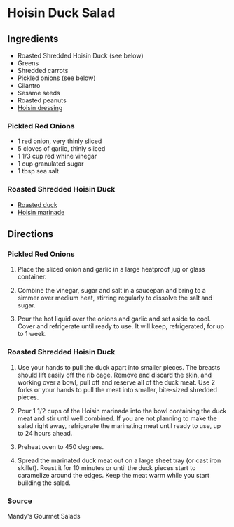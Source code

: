 # Hoisin Duck Salad

## Ingredients

- Roasted Shredded Hoisin Duck (see below)
- Greens
- Shredded carrots
- Pickled onions (see below)
- Cilantro
- Sesame seeds
- Roasted peanuts
- [Hoisin dressing](/salad-dressings/hoisin-salad-dressing.md)

### Pickled Red Onions

- 1 red onion, very thinly sliced
- 5 cloves of garlic, thinly sliced
- 1 1/3 cup red whine vinegar
- 1 cup granulated sugar
- 1 tbsp sea salt

### Roasted Shredded Hoisin Duck

- [Roasted duck](/mains/duck-roast-basic.md)
- [Hoisin marinade](/marinades/hoisin-duck-marinade.md)

## Directions

### Pickled Red Onions

1. Place the sliced onion and garlic in a large heatproof jug or glass container.

1. Combine the vinegar, sugar and salt in a saucepan and bring to a simmer over
   medium heat, stirring regularly to dissolve the salt and sugar.

1. Pour the hot liquid over the onions and garlic and set aside to cool. Cover
   and refrigerate until ready to use. It will keep, refrigerated, for up to 1
   week.

### Roasted Shredded Hoisin Duck

1. Use your hands to pull the duck apart into smaller pieces. The breasts
   should lift easily off the rib cage. Remove and discard the skin, and
   working over a bowl, pull off and reserve all of the duck meat. Use 2 forks
   or your hands to pull the meat into smaller, bite-sized shredded pieces.

1. Pour 1 1/2 cups of the Hoisin marinade into the bowl containing the duck
   meat and stir until well combined. If you are not planning to make the salad
   right away, refrigerate the marinating meat until ready to use, up to 24
   hours ahead.

1. Preheat oven to 450 degrees.

1. Spread the marinated duck meat out on a large sheet tray (or cast iron
   skillet). Roast it for 10 minutes or until the duck pieces start to
   caramelize around the edges. Keep the meat warm while you start building the
   salad.

### Source

Mandy's Gourmet Salads
